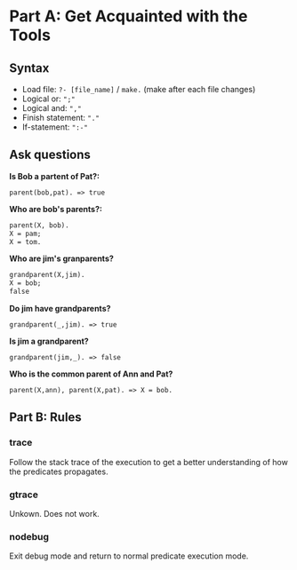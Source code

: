 # Part A: Get Acquainted with the Tools

## Syntax

- Load file: `?- [file_name]` / `make.` (make after each file changes)
- Logical or: `";"`
- Logical and: `","`
- Finish statement: `"."`
- If-statement: `":-"`

## Ask questions

**Is Bob a partent of Pat?:**

`parent(bob,pat). => true`

**Who are bob's parents?:**

```pl
parent(X, bob).
X = pam;
X = tom.
```

**Who are jim's granparents?**

```pl
grandparent(X,jim).
X = bob;
false
```

**Do jim have grandparents?**

`grandparent(_,jim). => true`

**Is jim a grandparent?**

`grandparent(jim,_). => false`

**Who is the common parent of Ann and Pat?**

`parent(X,ann), parent(X,pat). => X = bob.`

## Part B: Rules

### trace

Follow the stack trace of the execution to get a better understanding of how the predicates propagates.

### gtrace

Unkown. Does not work.

### nodebug

Exit debug mode and return to normal predicate execution mode.
